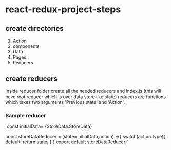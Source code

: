 # react-redux-project-steps
## create directories
1. Action
2. components
3. Data
4. Pages
5. Reducers

## create reducers 
Inside reducer folder create all the needed reducers and index.js (this will have root reducer which is over data store like state)
reducers are functions which takes two arguments 'Previous state' and 'Action'.
 ### Sample reducer
 `const initialData= {StoreData:StoreData}

const storeDataReducer = (state=initialData,action) =>{
  switch(action.type){
    default:
      return state;
  }
}
export default storeDataReducer;`

